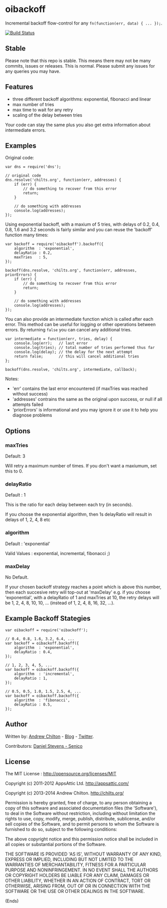 # oibackoff

Incremental backoff flow-control for any `fn(function(err, data) { ... });`.

[![Build Status](https://secure.travis-ci.org/chilts/oibackoff.png?branch=master)](http://travis-ci.org/chilts/oibackoff)

## Stable ##

Please note that this repo is stable. This means there may not be many commits, issues or releases. This is
normal. Please submit any issues for any queries you may have.

## Features ##

* three different backoff algorithms: exponential, fibonacci and linear
* max number of tries
* max time to wait for any retry
* scaling of the delay between tries

Your code can stay the same plus you also get extra information about intermediate errors.

## Examples ##

Original code:

```
var dns = require('dns');

// original code
dns.resolve('chilts.org', function(err, addresses) {
    if (err) {
        // do something to recover from this error
        return;
    }

    // do something with addresses
    console.log(addresses);
});

```

Using exponential backoff, with a maxium of 5 tries, with delays of 0.2, 0.4, 0.8, 1.6 and 3.2 seconds is fairly
similar and you can reuse the 'backoff' function many times:

```
var backoff = require('oibackoff').backoff({
    algorithm  : 'exponential',
    delayRatio : 0.2,
    maxTries   : 5,
});

backoff(dns.resolve, 'chilts.org', function(err, addresses, priorErrors) {
    if (err) {
        // do something to recover from this error
        return;
    }

    // do something with addresses
    console.log(addresses);
});
```

You can also provide an intermediate function which is called after each error. This method can be useful for logging
or other operations between errors. By returning `false` you can cancel any additional tries.

```
var intermediate = function(err, tries, delay) {
    console.log(err);   // last error
    console.log(tries); // total number of tries performed thus far
    console.log(delay); // the delay for the next attempt
    return false;       // this will cancel additional tries
};

backoff(dns.resolve, 'chilts.org', intermediate, callback);
```

Notes:

* 'err' contains the last error encountered (if maxTries was reached without success)
* 'addresses' contrains the same as the original upon success, or null if all attempts failed
* 'priorErrors' is informational and you may ignore it or use it to help you diagnose problems

## Options ##

### maxTries ###

Default: 3

Will retry a maximum number of times. If you don't want a maxiumum, set this to 0.

### delayRatio ###

Default : 1

This is the ratio for each delay between each try (in seconds).

If you choose the exponential algorithm, then 1s delayRatio will result in delays of 1, 2, 4, 8 etc

### algorithm ###

Default : 'exponential'

Valid Values : exponential, incremental, fibonacci ;)

### maxDelay ###

No Default.

If your chosen backoff strategy reaches a point which is above this number, then each succesive retry will top-out at
'maxDelay' e.g. if you choose 'exponential', with a delayRatio of 1 and maxTries at 10, the retry delays will be 1, 2,
4, 8, 10, 10, ... (instead of 1, 2, 4, 8, 16, 32, ...).

## Example Backoff Stategies ##

```
var oibackoff = require('oibackoff');

// 0.4, 0.8, 1.6, 3.2, 6.4, ...
var backoff = oibackoff.backoff({
    algorithm  : 'exponential',
    delayRatio : 0.4,
});

// 1, 2, 3, 4, 5, ...
var backoff = oibackoff.backoff({
    algorithm  : 'incremental',
    delayRatio : 1,
});

// 0.5, 0.5, 1.0, 1.5, 2.5, 4, ...
var backoff = oibackoff.backoff({
    algorithm  : 'fibonacci',
    delayRatio : 0.5,
});
```

## Author ##

Written by: [Andrew Chilton](http://chilts.org/) - [Blog](http://chilts.org/blog/) -
[Twitter](https://twitter.com/andychilton).

Contributors:
[Daniel Stevens - Senico](http://senico.com/)

## License ##

The MIT License : http://opensource.org/licenses/MIT

Copyright (c) 2011-2012 AppsAttic Ltd. http://appsattic.com/

Copyright (c) 2013-2014 Andrew Chilton. http://chilts.org/

Permission is hereby granted, free of charge, to any person obtaining a copy of this software and associated
documentation files (the 'Software'), to deal in the Software without restriction, including without limitation the
rights to use, copy, modify, merge, publish, distribute, sublicense, and/or sell copies of the Software, and to permit
persons to whom the Software is furnished to do so, subject to the following conditions:

The above copyright notice and this permission notice shall be included in all copies or substantial portions of the
Software.

THE SOFTWARE IS PROVIDED 'AS IS', WITHOUT WARRANTY OF ANY KIND, EXPRESS OR IMPLIED, INCLUDING BUT NOT LIMITED TO THE
WARRANTIES OF MERCHANTABILITY, FITNESS FOR A PARTICULAR PURPOSE AND NONINFRINGEMENT. IN NO EVENT SHALL THE AUTHORS OR
COPYRIGHT HOLDERS BE LIABLE FOR ANY CLAIM, DAMAGES OR OTHER LIABILITY, WHETHER IN AN ACTION OF CONTRACT, TORT OR
OTHERWISE, ARISING FROM, OUT OF OR IN CONNECTION WITH THE SOFTWARE OR THE USE OR OTHER DEALINGS IN THE SOFTWARE.

(Ends)
